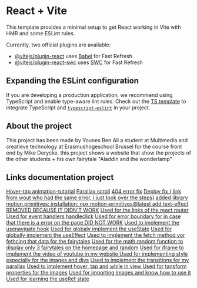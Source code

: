 # React + Vite

This template provides a minimal setup to get React working in Vite with HMR and some ESLint rules.

Currently, two official plugins are available:

- [@vitejs/plugin-react](https://github.com/vitejs/vite-plugin-react/blob/main/packages/plugin-react/README.md) uses [Babel](https://babeljs.io/) for Fast Refresh
- [@vitejs/plugin-react-swc](https://github.com/vitejs/vite-plugin-react-swc) uses [SWC](https://swc.rs/) for Fast Refresh

## Expanding the ESLint configuration

If you are developing a production application, we recommend using TypeScript and enable type-aware lint rules. Check out the [TS template](https://github.com/vitejs/vite/tree/main/packages/create-vite/template-react-ts) to integrate TypeScript and [`typescript-eslint`](https://typescript-eslint.io) in your project.

## About the project
This project has been made by Younes Ben Ali a student at Multimedia and creatieve technology at Erasmushogeschool Brussel for the course front end by Mike Derycke. this project shows a website that show the projects of the other students + his own fairytale "Aladdin and the wonderlamp"

## Links documentation project

[Hover-tap animation-tutorial](https://youtu.be/g601zycsPVA?si=U47nUWePjb-PrpC2)
[Parallax scroll](https://youtu.be/29UWA-GdA7k?si=8sSdkuRg8xHQcCrG)
[404 error fix](https://youtu.be/fuGu-Ponjf8?si=roF68vpLt3z-quAN)
[Deploy fix ( link from wout who had the same error, i just took over the steps)](https://chatgpt.com/share/682b3eeb-8054-8003-ab2b-8ca273860191)
[added library motion primitives: installation: npx motion-primitives@latest add text-effect REMOVED BECAUSE IT DIDN'T WORK](https://motion-primitives.com/docs/text-effect#text-effect-per-character)
[Used for the links of the react router](https://api.reactrouter.com/v7/functions/react_router.Link.html)
[Used for event handlers handleclick](https://react.dev/learn/responding-to-events)
[Used for error boundary for in case that there is a error on the page DID NOT WORK](https://legacy.reactjs.org/docs/error-boundaries.html)
[Used to implement the usenavigate hook](https://api.reactrouter.com/v7/functions/react_router.useNavigate.html)
[Used for globaly implement the useState](https://react.dev/reference/react/useState)
[Used for globally implement the useEffect](https://react.dev/reference/react/useEffect)
[Used to implement the fetch method vor fethcing that data for the fairytales](https://developer.mozilla.org/en-US/docs/Web/API/Window/fetch)
[Used for the math.random function to display only 3 fairytales on the homepage and random](https://developer.mozilla.org/en-US/docs/Web/JavaScript/Reference/Global_Objects/Math/random)
[Used for iframe to implement the video of youtube in my website ](https://developer.mozilla.org/en-US/docs/Web/HTML/Reference/Elements/iframe)
[Used for implementing style especially for the images and divs](https://legacy.reactjs.org/docs/dom-elements.html#style)
[Used to implement the transitions for my parallax](https://motion.dev/docs/react-transitions)
[Used to implement hover, tap and while in view ](https://motion.dev/docs/react-gestures)
[Used for tansform properties for the images](https://developer.mozilla.org/en-US/docs/Web/CSS/transform)
[Used for importing images and know how to use it](https://create-react-app.dev/docs/adding-images-fonts-and-files/)
[Used for learning the useRef state](https://react.dev/reference/react/useRef)
